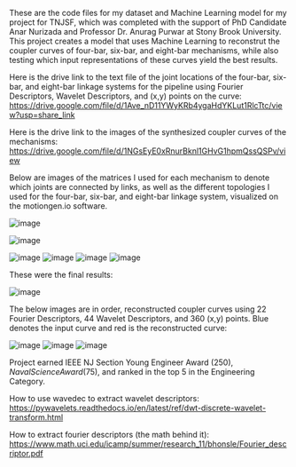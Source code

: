 These are the code files for my dataset and Machine Learning model for my project for TNJSF, which was completed with the support of PhD Candidate Anar Nurizada and Professor Dr. Anurag Purwar at Stony Brook University. This project creates a model that uses Machine Learning to reconstrut the coupler curves of four-bar, six-bar, and eight-bar mechanisms, while also testing which input representations of these curves yield the best results.

Here is the drive link to the text file of the joint locations of the four-bar, six-bar, and eight-bar linkage systems for the pipeline using Fourier Descriptors, Wavelet Descriptors, and (x,y) points on the curve: https://drive.google.com/file/d/1Ave_nD11YWyKRb4ygaHdYKLut1RlcTtc/view?usp=share_link

Here is the drive link to the images of the synthesized coupler curves of the mechanisms: https://drive.google.com/file/d/1NGsEyE0xRnurBknl1GHvG1hpmQssQSPv/view

Below are images of the matrices I used for each mechanism to denote which joints are connected by links, as well as the different topologies I used for the four-bar, six-bar, and eight-bar linkage system, visualized on the motiongen.io software.

![image](https://user-images.githubusercontent.com/99061771/229416654-da68284c-9c40-428d-b145-ecbe081b7735.png)

![image](https://user-images.githubusercontent.com/99061771/229416289-8f3db740-223e-45aa-9dc8-a48c611ed6dd.png)

![image](https://user-images.githubusercontent.com/99061771/229416314-2033064b-961f-48d0-aac1-8e8b167a7ed0.png)
![image](https://user-images.githubusercontent.com/99061771/229416356-7e8518a4-2693-417f-a2f7-b4c4bf77a9a8.png)
![image](https://user-images.githubusercontent.com/99061771/229416493-269366e3-0039-406f-8083-b1cee016f84e.png)
![image](https://user-images.githubusercontent.com/99061771/229416529-68934577-b445-4f1b-ab3d-5bb6b27144c5.png)

These were the final results:

![image](https://user-images.githubusercontent.com/99061771/229412064-3e803cd9-43ca-44b7-9ff8-c9a2540dd2ff.png)

The below images are in order, reconstructed coupler curves using 22 Fourier Descriptors, 44 Wavelet Descriptors, and 360 (x,y) points. Blue denotes the input curve and red is the reconstructed curve:

![image](https://user-images.githubusercontent.com/99061771/229412241-34c1e54d-0653-4406-87bb-285f91fe3d38.png)
![image](https://user-images.githubusercontent.com/99061771/229412420-da8bb82f-5f8f-4cc0-bd13-82e0a8b48932.png)
![image](https://user-images.githubusercontent.com/99061771/229412468-cfab0709-678d-4865-a84e-4f97af8eb72f.png)

Project earned IEEE NJ Section Young Engineer Award ($250), Naval Science Award ($75), and ranked in the top 5 in the Engineering Category.

How to use wavedec to extract wavelet descriptors: https://pywavelets.readthedocs.io/en/latest/ref/dwt-discrete-wavelet-transform.html 

How to extract fourier descriptors (the math behind it): https://www.math.uci.edu/icamp/summer/research_11/bhonsle/Fourier_descriptor.pdf

